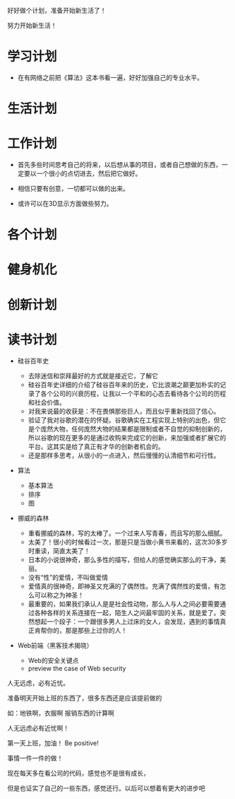 
好好做个计划，准备开始新生活了！


努力开始新生活！

# 学习计划

- 在有网络之前把《算法》这本书看一遍，好好加强自己的专业水平。

# 生活计划


# 工作计划

- 首先多些时间思考自己的将来，以后想从事的项目，或者自己想做的东西，一定要以一个很小的点切进去，然后把它做好。

- 相信只要有创意，一切都可以做的出来。

- 或许可以在3D显示方面做些努力。

# 各个计划


# 健身机化


# 创新计划


# 读书计划

- 硅谷百年史
	+ 去除迷信和崇拜最好的方式就是接近它，了解它
	+ 硅谷百年史详细的介绍了硅谷百年来的历史，它比浪潮之巅更加朴实的记录了各个公司的兴衰历程，让我以一个平和的心态去看待各个公司的历程和社会价值。
	+ 对我来说最的收获是：不在畏惧那些巨人，而且似乎重新找回了信心。
	+ 验证了我对谷歌的潜在的怀疑。谷歌确实在工程实现上特别的出色，但它是个庞然大物，任何庞然大物的结果都是限制或者不自觉的抑制创新的，所以谷歌的现在更多的是通过收购来完成它的创新，来加强或者扩展它的平台。这其实是给了真正有才华的创新者机会的。
	+ 还是那样多思考，从很小的一点进入，然后慢慢的认清细节和可行性。

- 算法

	+ 基本算法
	+ 排序
	+ 图

- 挪威的森林
	+ 重看挪威的森林，写的太棒了。一个过来人写青春，而且写的那么细腻。
	+ 太美了！很小的时候看过一次，那是只是当做小黄书来看的，这次30多岁时重读，简直太美了！
	+ 日本的小说很神奇，那么多性的描写，但给人的感觉确实那么的干净，美丽。
	+ 没有“性”的爱情，不叫做爱情
	+ 爱情真的很神奇，即神圣又充满的了偶然性。充满了偶然性的爱情，有怎么可以称之为神圣！
	+ 最重要的，如果我们承认人是是社会性动物，那么人与人之间必要需要通过各种各样的关系连接在一起，陌生人之间最牢固的关系，就是爱了。突然想起一个段子：一个跟很多男人上过床的女人，会发现，遇到的事情真正肯帮你的，那是那些上过你的人！

- Web前端（黑客技术揭晓）
	+ Web的安全关键点
	+ preview the case of Web security



人无远虑，必有近忧。

准备明天开始上班的东西了，很多东西还是应该提前做的

如：地铁啊，衣服啊 报销东西的计算啊

人无远虑必有近忧啊！

第一天上班，加油！ Be positive!

事情一件一件的做！

现在每天多在看公司的代码，感觉也不是很有成长，

但是也证实了自己的一些东西，感觉还行。以后可以想着有更大的进步吧
